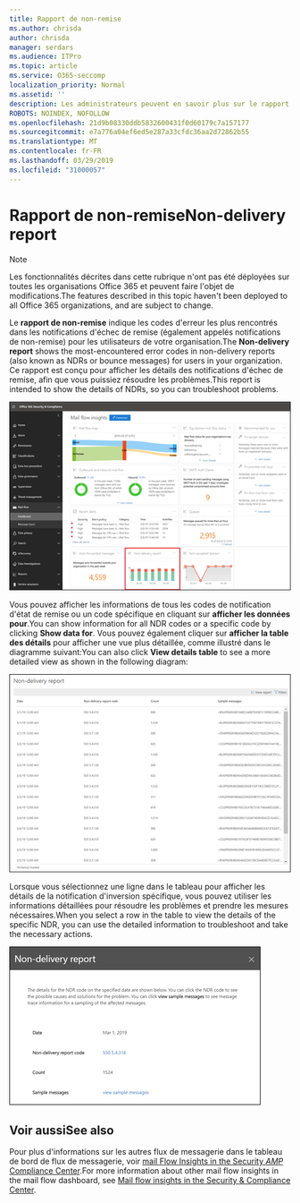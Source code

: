 ```yaml
---
title: Rapport de non-remise
ms.author: chrisda
author: chrisda
manager: serdars
ms.audience: ITPro
ms.topic: article
ms.service: O365-seccomp
localization_priority: Normal
ms.assetid: ''
description: Les administrateurs peuvent en savoir plus sur le rapport de non-remise dans le tableau de bord de flux de messagerie dans le centre de sécurité & Compliance Center.
ROBOTS: NOINDEX, NOFOLLOW
ms.openlocfilehash: 21d9b08330ddb5832600431f0d60179c7a157177
ms.sourcegitcommit: e7a776a04ef6ed5e287a33cfdc36aa2d72862b55
ms.translationtype: MT
ms.contentlocale: fr-FR
ms.lasthandoff: 03/29/2019
ms.locfileid: "31000057"
---
```

# <a name="non-delivery-report"></a><span data-ttu-id="7fa46-103">Rapport de non-remise</span><span class="sxs-lookup"><span data-stu-id="7fa46-103">Non-delivery report</span></span>

> [!NOTE]
> <span data-ttu-id="7fa46-104">Les fonctionnalités décrites dans cette rubrique n'ont pas été déployées sur toutes les organisations Office 365 et peuvent faire l'objet de modifications.</span><span class="sxs-lookup"><span data-stu-id="7fa46-104">The features described in this topic haven't been deployed to all Office 365 organizations, and are subject to change.</span></span>

<span data-ttu-id="7fa46-105">Le **rapport de non-remise** indique les codes d'erreur les plus rencontrés dans les notifications d'échec de remise (également appelés notifications de non-remise) pour les utilisateurs de votre organisation.</span><span class="sxs-lookup"><span data-stu-id="7fa46-105">The **Non-delivery report** shows the most-encountered error codes in non-delivery reports (also known as NDRs or bounce messages) for users in your organization.</span></span> <span data-ttu-id="7fa46-106">Ce rapport est conçu pour afficher les détails des notifications d'échec de remise, afin que vous puissiez résoudre les problèmes.</span><span class="sxs-lookup"><span data-stu-id="7fa46-106">This report is intended to show the details of NDRs, so you can troubleshoot problems.</span></span>

![Notification de non-remise dans le tableau de bord de flux de messagerie dans le centre de sécurité & conformité](media/non-delivery-report-selected.png)

<span data-ttu-id="7fa46-108">Vous pouvez afficher les informations de tous les codes de notification d'état de remise ou un code spécifique en cliquant sur **afficher les données pour**.</span><span class="sxs-lookup"><span data-stu-id="7fa46-108">You can show information for all NDR codes or a specific code by clicking **Show data for**.</span></span> <span data-ttu-id="7fa46-109">Vous pouvez également cliquer sur **afficher la table des détails** pour afficher une vue plus détaillée, comme illustré dans le diagramme suivant:</span><span class="sxs-lookup"><span data-stu-id="7fa46-109">You can also click **View details table** to see a more detailed view as shown in the following diagram:</span></span>

![Afficher la table des détails dans le rapport de non-remise](media/non-delivery-report-view-details-table.png)

<span data-ttu-id="7fa46-111">Lorsque vous sélectionnez une ligne dans le tableau pour afficher les détails de la notification d'inversion spécifique, vous pouvez utiliser les informations détaillées pour résoudre les problèmes et prendre les mesures nécessaires.</span><span class="sxs-lookup"><span data-stu-id="7fa46-111">When you select a row in the table to view the details of the specific NDR, you can use the detailed information to troubleshoot and take the necessary actions.</span></span>

![Sélectionner une ligne dans le tableau des détails dans le rapport de non-remise](media/non-delivery-report-details-table-select-row.png)

## <a name="see-also"></a><span data-ttu-id="7fa46-113">Voir aussi</span><span class="sxs-lookup"><span data-stu-id="7fa46-113">See also</span></span>

<span data-ttu-id="7fa46-114">Pour plus d'informations sur les autres flux de messagerie dans le tableau de bord de flux de messagerie, voir [mail Flow Insights in the Security _AMP_ Compliance Center](mail-flow-insights-v2.md).</span><span class="sxs-lookup"><span data-stu-id="7fa46-114">For more information about other mail flow insights in the mail flow dashboard, see [Mail flow insights in the Security & Compliance Center](mail-flow-insights-v2.md).</span></span>
